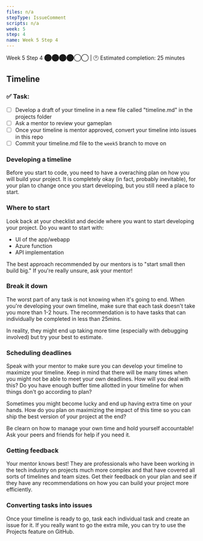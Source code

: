 ```yaml
---
files: n/a
stepType: IssueComment
scripts: n/a
week: 5
step: 4
name: Week 5 Step 4
---
```

Week 5 Step 4 ⬤⬤⬤⬤◯◯ | 🕐 Estimated completion: 25 minutes

## Timeline

### ✅  Task:

- [ ] Develop a draft of your timeline in a new file called "timeline.md" in the projects folder
- [ ] Ask a mentor to review your gameplan
- [ ] Once your timeline is mentor approved, convert your timeline into issues in this repo
- [ ] Commit your timeline.md file to the  `week5` branch to move on

### Developing a timeline

Before you start to code, you need to have a overaching plan on how you will build your project. It is completely okay (in fact, probably inevitable), for your plan to change once you start developing, but you still need a place to start.

### Where to start

Look back at your checklist and decide where you want to start developing your project. Do you want to start with:
- UI of the app/webapp
- Azure function
- API implementation

The best approach recommended by our mentors is to "start small then build big." If you're really unsure, ask your mentor!

### Break it down

The worst part of any task is not knowing when it's going to end. When you're developing your own timeline, make sure that each task doesn't take you more than 1-2 hours. The recommendation is to have tasks that can individually be completed in less than 25mins.

In reality, they might end up taking more time (especially with debugging involved) but try your best to estimate.

### Scheduling deadlines

Speak with your mentor to make sure you can develop your timeline to maximize your timeline. Keep in mind that there will be many times when you might not be able to meet your own deadlines. How will you deal with this? Do you have enough buffer time allotted in your timeline for when things don't go according to plan?

Sometimes you might become lucky and end up having extra time on your hands. How do you plan on maximizing the impact of this time so you can ship the best version of your project at the end?

Be clearn on how to manage your own time and hold yourself accountable! Ask your peers and friends for help if you need it.

### Getting feedback

Your mentor knows best! They are professionals who have been working in the tech industry on projects much more complex and that have covered all sorts of timelines and team sizes. Get their feedback on your plan and see if they have any recommendations on how you can build your project more efficiently.

### Converting tasks into issues

Once your timeline is ready to go, task each individual task and create an issue for it. If you really want to go the extra mile, you can try to use the Projects feature on GitHub.